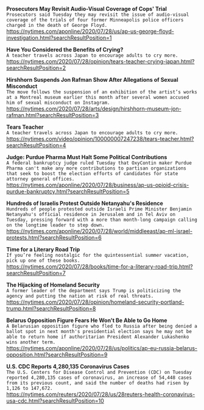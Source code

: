 **Prosecutors May Revisit Audio-Visual Coverage of Cops' Trial**\
`Prosecutors said Tuesday they may revisit the issue of audio-visual coverage of the trials of four former Minneapolis police officers charged in the death of George Floyd. `\
https://nytimes.com/aponline/2020/07/28/us/ap-us-george-floyd-investigation.html?searchResultPosition=1

**Have You Considered the Benefits of Crying?**\
`A teacher travels across Japan to encourage adults to cry more.`\
https://nytimes.com/2020/07/28/opinion/tears-teacher-crying-japan.html?searchResultPosition=2

**Hirshhorn Suspends Jon Rafman Show After Allegations of Sexual Misconduct**\
`The move follows the suspension of an exhibition of the artist’s works at a Montreal museum earlier this month after several women accused him of sexual misconduct on Instagram.`\
https://nytimes.com/2020/07/28/arts/design/hirshhorn-museum-jon-rafman.html?searchResultPosition=3

**Tears Teacher**\
`A teacher travels across Japan to encourage adults to cry more.`\
https://nytimes.com/video/opinion/100000007247238/tears-teacher.html?searchResultPosition=4

**Judge: Purdue Pharma Must Halt Some Political Contributions**\
`A federal bankruptcy judge ruled Tuesday that OxyContin maker Purdue Pharma can't make any more contributions to partisan organizations that seek to boost the election efforts of candidates for state attorney general offices.`\
https://nytimes.com/aponline/2020/07/28/business/ap-us-opioid-crisis-purdue-bankruptcy.html?searchResultPosition=5

**Hundreds of Israelis Protest Outside Netanyahu's Residence**\
`Hundreds of people protested outside Israeli Prime Minister Benjamin Netanyahu's official residence in Jerusalem and in Tel Aviv on Tuesday, pressing forward with a more than month-long campaign calling on the longtime leader to step down.`\
https://nytimes.com/aponline/2020/07/28/world/middleeast/ap-ml-israel-protests.html?searchResultPosition=6

**Time for a Literary Road Trip**\
`If you’re feeling nostalgic for the quintessential summer vacation, pick up one of these books.`\
https://nytimes.com/2020/07/28/books/time-for-a-literary-road-trip.html?searchResultPosition=7

**The Hijacking of Homeland Security**\
`A former leader of the department says Trump is politicizing the agency and putting the nation at risk of real threats.`\
https://nytimes.com/2020/07/28/opinion/homeland-security-portland-trump.html?searchResultPosition=8

**Belarus Opposition Figure Fears He Won't Be Able to Go Home**\
`A Belarusian opposition figure who fled to Russia after being denied a ballot spot in next month's presidential election says he may not be able to return home if authoritarian President Alexander Lukashenko wins another term.`\
https://nytimes.com/aponline/2020/07/28/us/politics/ap-eu-russia-belarus-opposition.html?searchResultPosition=9

**U.S. CDC Reports 4,280,135 Coronavirus Cases**\
`The U.S. Centers for Disease Control and Prevention (CDC) on Tuesday reported 4,280,135 cases of coronavirus, an increase of 54,448 cases from its previous count, and said the number of deaths had risen by 1,126 to 147,672.`\
https://nytimes.com/reuters/2020/07/28/us/28reuters-health-coronavirus-usa-cdc.html?searchResultPosition=10

